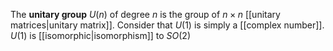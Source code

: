 The **unitary group** $U(n)$ of degree $n$ is the group of $n \times n$ [[unitary matrices|unitary matrix]]. Consider that $U(1)$ is simply a [[complex number]]. $U(1)$ is [[isomorphic|isomorphism]] to $SO(2)$